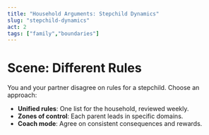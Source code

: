 ```yaml
---
title: "Household Arguments: Stepchild Dynamics"
slug: "stepchild-dynamics"
act: 2
tags: ["family","boundaries"]
---
```


# Scene: Different Rules
You and your partner disagree on rules for a stepchild. Choose an approach:

- **Unified rules**: One list for the household, reviewed weekly.
- **Zones of control**: Each parent leads in specific domains.
- **Coach mode**: Agree on consistent consequences and rewards.
